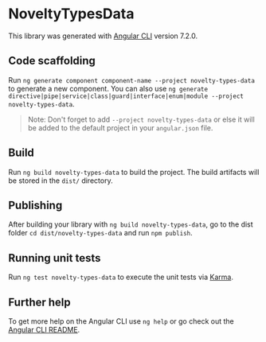 # NoveltyTypesData

This library was generated with [Angular CLI](https://github.com/angular/angular-cli) version 7.2.0.

## Code scaffolding

Run `ng generate component component-name --project novelty-types-data` to generate a new component. You can also use `ng generate directive|pipe|service|class|guard|interface|enum|module --project novelty-types-data`.

> Note: Don't forget to add `--project novelty-types-data` or else it will be added to the default project in your `angular.json` file.

## Build

Run `ng build novelty-types-data` to build the project. The build artifacts will be stored in the `dist/` directory.

## Publishing

After building your library with `ng build novelty-types-data`, go to the dist folder `cd dist/novelty-types-data` and run `npm publish`.

## Running unit tests

Run `ng test novelty-types-data` to execute the unit tests via [Karma](https://karma-runner.github.io).

## Further help

To get more help on the Angular CLI use `ng help` or go check out the [Angular CLI README](https://github.com/angular/angular-cli/blob/master/README.md).
